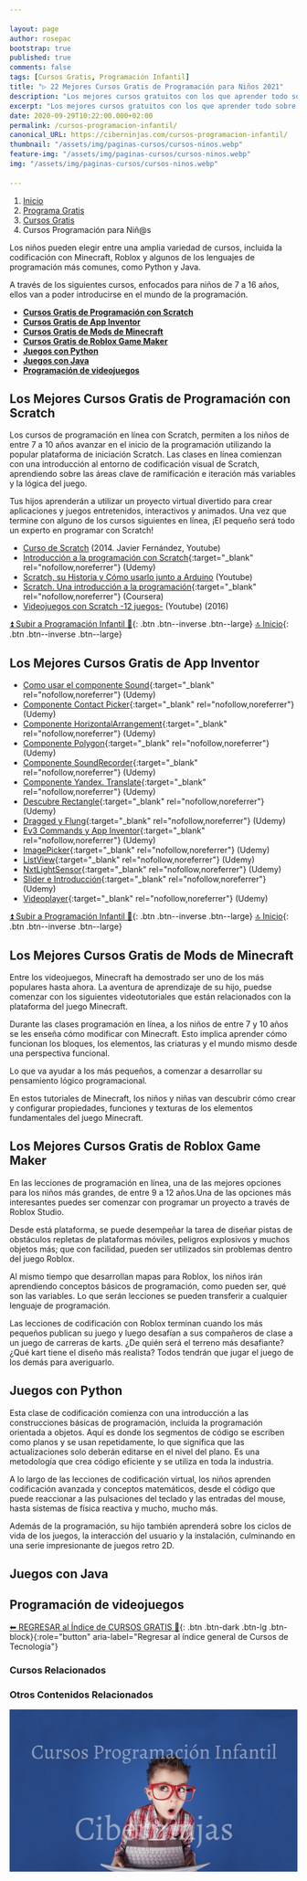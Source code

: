 ```yaml
---

layout: page
author: rosepac
bootstrap: true
published: true
comments: false
tags: [Cursos Gratis, Programación Infantil]
title: "▷ 22 Mejores Cursos Gratis de Programación para Niños 2021"
description: "Los mejores cursos gratuitos con los que aprender todo sobre la programación para niños, desde cero hasta nivel experto"
excerpt: "Los mejores cursos gratuitos con los que aprender todo sobre la programación para niños, desde cero hasta nivel experto"
date: 2020-09-29T10:22:00.000+02:00
permalink: /cursos-programacion-infantil/
canonical_URL: https://ciberninjas.com/cursos-programacion-infantil/
thumbnail: "/assets/img/paginas-cursos/cursos-ninos.webp"
feature-img: "/assets/img/paginas-cursos/cursos-ninos.webp"
img: "/assets/img/paginas-cursos/cursos-ninos.webp"

---
```


<div class="hidden-sm-down">
<nav aria-label="breadcrumb">
  <ol class="breadcrumb">
    <li class="breadcrumb-item"><a href="/">Inicio</a></li>
    <li class="breadcrumb-item"><a href="/programa-gratis/">Programa Gratis</a></li>
    <li class="breadcrumb-item"><a href="/cursos-tecnologia/">Cursos Gratis</a></li>
    <li class="breadcrumb-item active" aria-current="page">Cursos Programación para Niñ@s</li>
  </ol>
</nav>
</div>

<script type="application/ld+json">
{
 "@context": "https://schema.org",
 "@type": "BreadcrumbList",
 "itemListElement":
 [
  {
   "@type": "ListItem",
   "position": 1,
   "item":
   {
    "@id": "https://ciberninjas.com/programa-gratis/",
    "name": "Programar Gratis"
    }
  },
  {
   "@type": "ListItem",
   "position": 2,
   "item":
   {
    "@id": "https://ciberninjas.com/cursos-tecnologia/",
    "name": "Los Mejores Cursos GRATIS de Programación y Tecnología Online 2021"
    }
  },
  {
   "@type": "ListItem",
  "position": 3,
  "item":
   {
     "@id": "https://ciberninjas.com/cursos-programacion-infantil/",
     "name": "Los Mejores Cursos Gratis de Programación para Niños 2021"
   }
  }
 ]
}
</script>

Los niños pueden elegir entre una amplia variedad de cursos, incluida la codificación con Minecraft, Roblox y algunos de los lenguajes de programación más comunes, como Python y Java.

A través de los siguientes cursos, enfocados para niños de 7 a 16 años, ellos van a poder introducirse en el mundo de la programación.

- [**Cursos Gratis de Programación con Scratch**](#cursos-gratis-de-programación-con-scratch)
- [**Cursos Gratis de App Inventor**](#cursos-gratis-de-app-inventor)
- [**Cursos Gratis de Mods de Minecraft**](#cursos-gratis-de-mods-de-minecraft)
- [**Cursos Gratis de Roblox Game Maker**](#cursos-gratis-de-roblox-game-maker)
- [**Juegos con Python**](#juegos-con-python)
- [**Juegos con Java**](#juegos-con-java)
- [**Programación de videojuegos**](#programación-de-videojuegos)

## **Los Mejores Cursos Gratis de Programación con Scratch**

Los cursos de programación en línea con Scratch, permiten a los niños de entre 7 a 10 años avanzar en el inicio de la programación utilizando la popular plataforma de iniciación Scratch. Las clases en línea comienzan con una introducción al entorno de codificación visual de Scratch, aprendiendo sobre las áreas clave de ramificación e iteración más variables y la lógica del juego.

Tus hijos aprenderán a utilizar un proyecto virtual divertido para crear aplicaciones y juegos entretenidos, interactivos y animados. Una vez que termine con alguno de los cursos siguientes en línea, ¡El pequeño será todo un experto en programar con Scratch!

- [Curso de Scratch](/curso-scratch-javier-fernandez) (2014. Javier Fernández, Youtube)
- [Introducción a la programación con Scratch](https://www.udemy.com/introduccion-a-la-programacion-con-scratch){:target="_blank" rel="nofollow,noreferrer"} (Udemy)
- [Scratch, su Historia y Cómo usarlo junto a Arduino](/scratch-historia-como-usarlo-junto-a-arduino) (Youtube)
- [Scratch. Una introducción a la programación](https://www.coursera.org/learn/a-programar){:target="_blank" rel="nofollow,noreferrer"} (Coursera)
- [Videojuegos con Scratch -12 juegos-](/videojuegos-scratch-programo-ergo-sum) (Youtube) (2016)
<!-- Cursos Pendientes: scratch docentes: https://www.youtube.com/playlist?list=PL_nprC45Ob5vKfOf-F1754Ou5ZTsG73Qg , Canal Programamos: https://www.youtube.com/channel/UCxOl75aSJE7XpZrLdS8gtCg/playlists, -->

[⏫ Subir a Programación Infantil 👦](/cursos-tecnologia/#-programación-infantil){: .btn .btn--inverse .btn--large} [🔝 Inicio](/cursos-tecnologia/#-meta-listas){: .btn .btn--inverse .btn--large}
<!-- Programo Ergo Sum: https://www.youtube.com/channel/UCxOl75aSJE7XpZrLdS8gtCg/playlists -->

## **Los Mejores Cursos Gratis de App Inventor**

- [Como usar el componente Sound](https://click.linksynergy.com/deeplink?id=W9Gem8jDoic&mid=39197&murl=https%3A%2F%2Fwww.udemy.com%2Fcourse%2Fcomo-usar-el-componente-sound-sin-morir-en-el-intento%2F){:target="_blank" rel="nofollow,noreferrer"} (Udemy)
- [Componente Contact Picker](https://click.linksynergy.com/deeplink?id=W9Gem8jDoic&mid=39197&murl=https%3A%2F%2Fwww.udemy.com%2Fcourse%2Fapp-inventor-2-componente-contact-picker%2F){:target="_blank" rel="nofollow,noreferrer"} (Udemy)
- [Componente HorizontalArrangement](https://click.linksynergy.com/deeplink?id=W9Gem8jDoic&mid=39197&murl=https%3A%2F%2Fwww.udemy.com%2Fcourse%2Fapp-inventor-y-su-componente-horizontalarrangement%2F){:target="_blank" rel="nofollow,noreferrer"} (Udemy)
- [Componente Polygon](https://click.linksynergy.com/deeplink?id=W9Gem8jDoic&mid=39197&murl=https%3A%2F%2Fwww.udemy.com%2Fcourse%2Fapp-inventor-2-componente-polygon%2F){:target="_blank" rel="nofollow,noreferrer"} (Udemy)
- [Componente SoundRecorder](https://click.linksynergy.com/deeplink?id=W9Gem8jDoic&mid=39197&murl=https%3A%2F%2Fwww.udemy.com%2Fcourse%2Fcurso-del-componente-soundrecorder-de-app-inventor%2F){:target="_blank" rel="nofollow,noreferrer"} (Udemy)
- [Componente Yandex. Translate](https://click.linksynergy.com/deeplink?id=W9Gem8jDoic&mid=39197&murl=https%3A%2F%2Fwww.udemy.com%2Fcourse%2Fapp-inventor-2-componente-yandextranslate%2F){:target="_blank" rel="nofollow,noreferrer"} (Udemy)
- [Descubre Rectangle](https://click.linksynergy.com/deeplink?id=W9Gem8jDoic&mid=39197&murl=https%3A%2F%2Fwww.udemy.com%2Fcourse%2Fcomponente-rectangle-maps-app-inventor%2F){:target="_blank" rel="nofollow,noreferrer"} (Udemy)
- [Dragged y Flung](https://click.linksynergy.com/deeplink?id=W9Gem8jDoic&mid=39197&murl=https%3A%2F%2Fwww.udemy.com%2Fcourse%2Fapp-inventor-a%2F){:target="_blank" rel="nofollow,noreferrer"} (Udemy)
- [Ev3 Commands y App Inventor](https://click.linksynergy.com/deeplink?id=W9Gem8jDoic&mid=39197&murl=https%3A%2F%2Fwww.udemy.com%2Fcourse%2Fev3-commands%2F){:target="_blank" rel="nofollow,noreferrer"} (Udemy)
- [ImagePicker](https://click.linksynergy.com/deeplink?id=W9Gem8jDoic&mid=39197&murl=https%3A%2F%2Fwww.udemy.com%2Fcourse%2Fappinvento2-imagepicker%2F){:target="_blank" rel="nofollow,noreferrer"} (Udemy)
- [ListView](https://click.linksynergy.com/deeplink?id=W9Gem8jDoic&mid=39197&murl=https%3A%2F%2Fwww.udemy.com%2Fcourse%2Fapp-inventor-listview%2F){:target="_blank" rel="nofollow,noreferrer"} (Udemy)
- [NxtLightSensor](https://click.linksynergy.com/deeplink?id=W9Gem8jDoic&mid=39197&murl=https%3A%2F%2Fwww.udemy.com%2Fcourse%2Fapp-inventor-2-nxtlightsensor%2F){:target="_blank" rel="nofollow,noreferrer"} (Udemy)
- [Slider e Introducción](https://click.linksynergy.com/deeplink?id=W9Gem8jDoic&mid=39197&murl=https%3A%2F%2Fwww.udemy.com%2Fcourse%2Fslider-introduccion-a-appinventor%2F){:target="_blank" rel="nofollow,noreferrer"} (Udemy)
- [Videoplayer](https://click.linksynergy.com/deeplink?id=W9Gem8jDoic&mid=39197&murl=https%3A%2F%2Fwww.udemy.com%2Fcourse%2Fapp-inventor-2-videoplayer%2F){:target="_blank" rel="nofollow,noreferrer"} (Udemy)

[⏫ Subir a Programación Infantil 👦](/cursos-tecnologia/#-programación-infantil){: .btn .btn--inverse .btn--large} [🔝 Inicio](/cursos-tecnologia/#-meta-listas){: .btn .btn--inverse .btn--large}

## **Los Mejores Cursos Gratis de Mods de Minecraft**

Entre los videojuegos, Minecraft ha demostrado ser uno de los más populares hasta ahora. La aventura de aprendizaje de su hijo, puedse comenzar con los siguientes videotutoriales que están relacionados con la plataforma del juego Minecraft.

Durante las clases programación en línea, a los niños de entre 7 y 10 años se les enseña cómo modificar con Minecraft. Esto implica aprender cómo funcionan los bloques, los elementos, las criaturas y el mundo mismo desde una perspectiva funcional.

Lo que va ayudar a los más pequeños, a comenzar a desarrollar su pensamiento lógico programacional.

En estos tutoriales de Minecraft, los niños y niñas van descubrir cómo crear y configurar propiedades, funciones y texturas de los elementos fundamentales del juego Minecraft.

## **Los Mejores Cursos Gratis de Roblox Game Maker**

En las lecciones de programación en línea, una de las mejores opciones para los niños más grandes, de entre 9 a 12 años.Una de las opciones más interesantes puedes ser comenzar con programar un proyecto a través de Roblox Studio.

Desde está plataforma, se puede desempeñar la tarea de diseñar pistas de obstáculos repletas de plataformas móviles, peligros explosivos y muchos objetos más; que con facilidad, pueden ser utilizados sin problemas dentro del juego Roblox.

Al mismo tiempo que desarrollan mapas para Roblox, los niños irán aprendiendo conceptos básicos de programación, como pueden ser, qué son las variables. Lo que serán lecciones se pueden transferir a cualquier lenguaje de programación.

Las lecciones de codificación con Roblox terminan cuando los más pequeños publican su juego y luego desafían a sus compañeros de clase a un juego de carreras de karts. ¿De quién será el terreno más desafiante? ¿Qué kart tiene el diseño más realista? Todos tendrán que jugar el juego de los demás para averiguarlo.

## **Juegos con Python**

Esta clase de codificación comienza con una introducción a las construcciones básicas de programación, incluida la programación orientada a objetos. Aquí es donde los segmentos de código se escriben como planos y se usan repetidamente, lo que significa que las actualizaciones solo deberán editarse en el nivel del plano. Es una metodología que crea código eficiente y se utiliza en toda la industria.

A lo largo de las lecciones de codificación virtual, los niños aprenden codificación avanzada y conceptos matemáticos, desde el código que puede reaccionar a las pulsaciones del teclado y las entradas del mouse, hasta sistemas de física reactiva y mucho, mucho más.

Además de la programación, su hijo también aprenderá sobre los ciclos de vida de los juegos, la interacción del usuario y la instalación, culminando en una serie impresionante de juegos retro 2D.

## **Juegos con Java**

## **Programación de videojuegos**

[⬅ REGRESAR al Índice de CURSOS GRATIS 🏡](https://ciberninjas.com/cursos-tecnologia/ "Regresar al índice de Cursos Gratis de Tecnología"){: .btn .btn-dark .btn-lg .btn-block}{:role="button" aria-label="Regresar al índice general de Cursos de Tecnología"}

### **Cursos Relacionados** <!-- omit in toc -->

### **Otros Contenidos Relacionados** <!-- omit in toc -->

![Los mejores cursos gratuitos con los que aprender todo sobre la programación para niños, desde cero hasta nivel experto](/assets/img/paginas-cursos/cursos-ninos.webp "Los mejores cursos gratuitos con los que aprender todo sobre la programación para niños, desde cero hasta nivel experto")